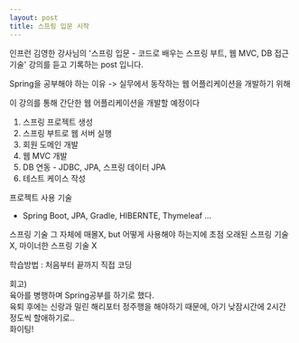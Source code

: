 ```yaml
---
layout: post
title: 스프링 입문 시작
---
```


인프런 김영한 강사님의 '스프링 입문 - 코드로 배우는 스프링 부트, 웹 MVC, DB 접근 기술' 강의를 듣고 기록하는 post 입니다.

Spring을 공부해야 하는 이유
-> 실무에서 동작하는 웹 어플리케이션을 개발하기 위해

이 강의를 통해 간단한 웹 어플리케이션을 개발할 예정이다
1) 스프링 프로젝트 생성
2) 스프링 부트로 웹 서버 실행
3) 회원 도메인 개발
4) 웹 MVC 개발
5) DB 연동 - JDBC, JPA, 스프링 데이터 JPA
6) 테스트 케이스 작성

프로젝트 사용 기술
- Spring Boot, JPA, Gradle, HIBERNTE, Thymeleaf ...

스프링 기술 그 자체에 매몰X, but 어떻게 사용해야 하는지에 초점
오래된 스프링 기술X, 마이너한 스프링 기술 X

학습방법 : 처음부터 끝까지 직접 코딩

회고)  
육아를 병행하며 Spring공부를 하기로 했다.  
육퇴 후에는 신랑과 밀린 해리포터 정주행을 해야하기 때문에, 아기 낮잠시간에 2시간 정도씩 할애하기로..  
화이팅!
